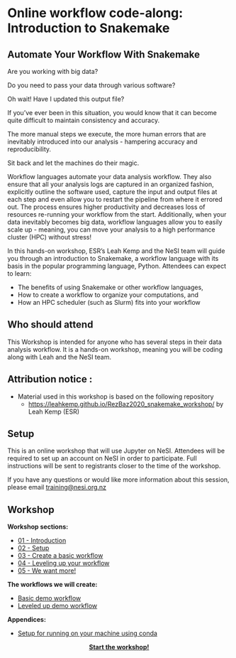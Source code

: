 # Online workflow code-along: Introduction to Snakemake

## Automate Your Workflow With Snakemake

Are you working with big data?

Do you need to pass your data through various software?

Oh wait! Have I updated this output file?

If you’ve ever been in this situation, you would know that it can become quite difficult to maintain consistency and accuracy.

The more manual steps we execute, the more human errors that are inevitably introduced into our analysis - hampering accuracy and reproducibility.

Sit back and let the machines do their magic.

Workflow languages automate your data analysis workflow. They also ensure that all your analysis logs are captured in an organized fashion, explicitly outline the software used, capture the input and output files at each step and even allow you to restart the pipeline from where it errored out. The process ensures higher productivity and decreases loss of resources re-running your workflow from the start. Additionally, when your data inevitably becomes big data, workflow languages allow you to easily scale up - meaning, you can move your analysis to a high performance cluster (HPC) without stress!

In this hands-on workshop, ESR’s Leah Kemp and the NeSI team will guide you through an introduction to Snakemake, a workflow language with its basis in the popular programming language, Python. Attendees can expect to learn:

- The benefits of using Snakemake or other workflow languages,
- How to create a workflow to organize your computations, and
- How an HPC scheduler (such as Slurm) fits into your workflow

## Who should attend

This Workshop is intended for anyone who has several steps in their data analysis workflow. It is a hands-on workshop, meaning you will be coding along with Leah and the NeSI team.

## Attribution notice :

* Material used in this workshop is based on the following repository
    *   https://leahkemp.github.io/RezBaz2020_snakemake_workshop/ by Leah Kemp (ESR)

## Setup

This is an online workshop that will use Jupyter on NeSI. Attendees will be required to set up an account on NeSI in order to participate. Full instructions will be sent to registrants closer to the time of the workshop.

If you have any questions or would like more information about this session, please email training@nesi.org.nz

## Workshop

**Workshop sections:**

- [01 - Introduction](./workshop_material/01_introduction.md)
- [02 - Setup](./workshop_material/02_setup.md)
- [03 - Create a basic workflow](./workshop_material/03_create_a_basic_workflow.md)
- [04 - Leveling up your workflow](./workshop_material/04_leveling_up_your_workflow.md)
- [05 - We want more!](./workshop_material/05_we_want_more.md)

**The workflows we will create:**

- [Basic demo workflow](https://github.com/nesi/snakemake_workshop/tree/main/basic_demo_workflow)
- [Leveled up demo workflow](https://github.com/nesi/snakemake_workshop/tree/main/leveled_up_demo_workflow)

**Appendices:**

- [Setup for running on your machine using conda](workshop_material/99_appendix_setup_on_your_machine.md)

<p align="center"><b><a href="https://nesi.github.io/snakemake_workshop/workshop_material/01_introduction.html">Start the workshop!</a>
